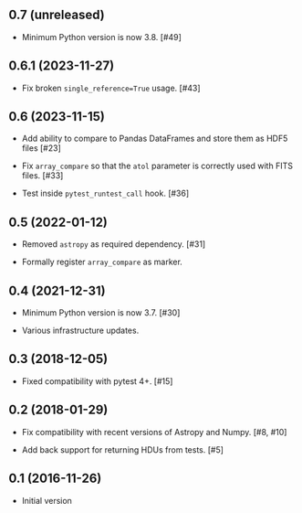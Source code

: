 0.7 (unreleased)
----------------

- Minimum Python version is now 3.8. [#49]

0.6.1 (2023-11-27)
------------------

- Fix broken ``single_reference=True`` usage. [#43]

0.6 (2023-11-15)
----------------

- Add ability to compare to Pandas DataFrames and store them as HDF5 files [#23]

- Fix ``array_compare`` so that the ``atol`` parameter is correctly used with
  FITS files. [#33]

- Test inside ``pytest_runtest_call`` hook. [#36]

0.5 (2022-01-12)
----------------

- Removed `astropy` as required dependency. [#31]

- Formally register `array_compare` as marker.

0.4 (2021-12-31)
----------------

- Minimum Python version is now 3.7. [#30]

- Various infrastructure updates.

0.3 (2018-12-05)
----------------

- Fixed compatibility with pytest 4+. [#15]

0.2 (2018-01-29)
----------------

- Fix compatibility with recent versions of Astropy and Numpy. [#8, #10]

- Add back support for returning HDUs from tests. [#5]

0.1 (2016-11-26)
----------------

- Initial version
